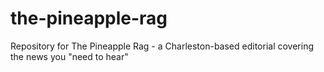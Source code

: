 # the-pineapple-rag
Repository for The Pineapple Rag - a Charleston-based editorial covering the news you "need to hear"
